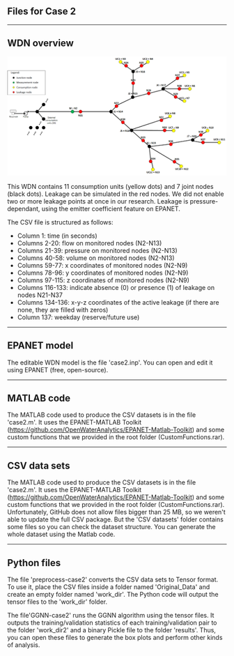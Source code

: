 ## Files for Case 2

---

## WDN overview
![Local Image](./map-case2.png)


This WDN contains 11 consumption units (yellow dots) and 7 joint nodes (black dots). Leakage can be simulated in the red nodes. We did not enable two or more leakage points at once in our research. Leakage is pressure-dependant, using the emitter coefficient feature on EPANET. 

The CSV file is structured as follows:
* Column 1: time (in seconds)
* Columns 2-20: flow on monitored nodes (N2-N13)
* Columns 21-39: pressure on monitored nodes (N2-N13)
* Columns 40-58: volume on monitored nodes (N2-N13)
* Columns 59-77: x coordinates of monitored nodes (N2-N9)
* Columns 78-96: y coordinates of monitored nodes (N2-N9)
* Columns 97-115: z coordinates of monitored nodes (N2-N9)
* Columns 116-133: indicate absence (0) or presence (1) of leakage on nodes N21-N37
* Columns 134-136: x-y-z coordinates of the active leakage (if there are none, they are filled with zeros)
* Column 137: weekday (reserve/future use)

---

## EPANET model

The editable WDN model is the file 'case2.inp'. You can open and edit it using EPANET (free, open-source). 

---

## MATLAB code

The MATLAB code used to produce the CSV datasets is in the file 'case2.m'. It uses the EPANET-MATLAB Toolkit (https://github.com/OpenWaterAnalytics/EPANET-Matlab-Toolkit) and some custom functions that we provided in the root folder (CustomFunctions.rar).

---

## CSV data sets

The MATLAB code used to produce the CSV datasets is in the file 'case2.m'. It uses the EPANET-MATLAB Toolkit (https://github.com/OpenWaterAnalytics/EPANET-Matlab-Toolkit) and some custom functions that we provided in the root folder (CustomFunctions.rar). Unfortunately, GitHub does not allow files bigger than 25 MB, so we weren't able to update the full CSV package. But the 'CSV datasets' folder contains some files so you can check the dataset structure. You can generate the whole dataset using the Matlab code. 

---

## Python files

The file 'preprocess-case2' converts the CSV data sets to Tensor format. To use it, place the CSV files inside a folder named 'Original_Data' and create an empty folder named 'work_dir'. The Python code will output the tensor files to the 'work_dir' folder.

The file'GGNN-case2' runs the GGNN algorithm using the tensor files. It outputs the training/validation statistics of each training/validation pair to the folder 'work_dir2' and a binary Pickle file to the folder 'results'. Thus, you can open these files to generate the box plots and perform other kinds of analysis.

